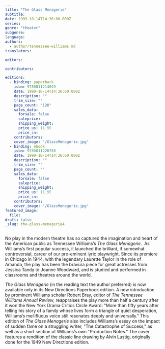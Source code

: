 ```yaml
---
title: "The Glass Menagerie"
subtitle:
date: 1999-10-14T14:36:00.000Z
series:
genre: "theater"
subgenre:
language:
authors:
  - author/tennessee-williams.md
translators:

editors:

contributors:

editions:
  - binding: paperback
    isbn: 9780811214049
    date: 1999-10-14T14:36:00.000Z
    description: ""
    trim_size: ""
    page_count: "128"
    sales_data:
      forsale: false
      saleprice:
      shipping_weight:
      price_us: 11.95
      price_cn:
    contributors:
    cover_image: "/GlassMenagerie.jpg"
  - binding: ebook
    isbn: 9780811220750
    date: 1999-10-14T14:36:00.000Z
    description: ""
    trim_size: ""
    page_count: ""
    sales_data:
      forsale: false
      saleprice:
      shipping_weight:
      price_us: 11.95
      price_cn:
    contributors:
    cover_image: "/GlassMenagerie.jpg"
featured_image:
  file:
draft: false
_slug: the-glass-menagerie4
---
```


No play in the modern theatre has so captured the imagination and heart of the American public as Tennessee Williams’s _The Glass Menagerie_.  As Williams’s first popular success, it launched the brilliant, if somewhat controversial, career of our pre-eminent lyric playwright. Since its premiere in Chicago in 1944, with the legendary Laurette Taylor in the role of Amanda, the play has been the bravura piece for great actresses from Jessica Tandy to Joanne Woodward, and is studied and performed in classrooms and theatres around the world. 

_The Glass Menagerie_ (in the reading text the author preferred) is now available only in its New Directions Paperbook edition. A new introduction by prominent Williams scholar Robert Bray, editor of _The Tennessee Williams Annual Review_, reappraises the play more than half a century after it won the New York Drama Critics Circle Award: "More than fifty years after telling his story of a family whose lives form a triangle of quiet desperation, Williams’s mellifluous voice still resonates deeply and universally." This edition of _The Glass Menagerie_ also includes Williams’s essay on the impact of sudden fame on a struggling writer, "The Catastrophe of Success," as well as a short section of Williams’s own "Production Notes." The cover features a rendition of the classic line drawing by Alvin Lustig, originally done for the 1949 New Directions edition.

